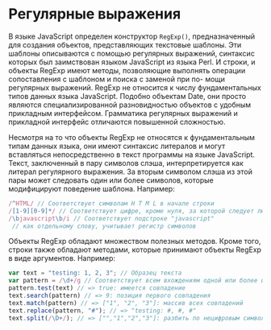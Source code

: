 # Регулярные выражения

В языке JavaScript определен конструктор `RegExp()`, предназначенный для создания объектов, представляющих текстовые шаблоны. Эти шаблоны описываются с помощью регулярных выражений, синтаксис которых был заимствован языком JavaScript из языка Perl. И строки, и объекты RegExp имеют методы, позволяющие выполнять операции сопоставления с шаблоном и поиска с заменой при по-
мощи регулярных выражений. RegExp не относится к числу фундаментальных типов данных языка JavaScript. Подобно объектам Date, они просто являются специализированной разновидностью объектов с удобным прикладным интерфейсом. Грамматика регулярных выражений и прикладной интерфейс отличаются повышенной сложностью.

Несмотря на то что объекты RegExp не относятся к фундаментальным типам данных языка, они имеют синтаксис литералов и могут вставляться непосредственно в текст программы на языке JavaScript. Текст, заключенный в пару символов слэша, интерпретируется как литерал регулярного выражения. За вторым символом слэша из этой пары может следовать один или более символов, которые модифицируют поведение шаблона. Например:

```` js
/^HTML/ // Со­от­вет­ст­ву­ет сим­во­лам H T M L в на­ча­ле стро­ки
/[1-9][0-9]*/ // Со­от­вет­ст­ву­ет циф­ре, кро­ме ну­ля, за ко­то­рой сле­ду­ет лю­бое чис­ло цифр
/\bja­va­script\b/i // Со­от­вет­ст­ву­ет под­стро­ке "ja­va­script"
 // как от­дель­но­му сло­ву, учи­ты­ва­ет ре­гистр сим­во­лов
````

Объекты RegExp обладают множеством полезных методов. Кроме того, строки также обладают методами, которые принимают объекты RegExp в виде аргументов. Например:

````  js
var text = "testing: 1, 2, 3"; // Об­ра­зец тек­ста
var pattern = /\d+/g // Со­от­вет­ст­ву­ет всем вхо­ж­де­ни­ям од­ной или бо­лее цифр
pattern.test(text) // => true: име­ет­ся сов­па­де­ние
text.search(pattern) // => 9: по­зи­ция пер­во­го сов­па­де­ния
text.match(pattern) // => ["1", "2", "3"]: мас­сив всех сов­па­де­ний
text.replace(pattern, "#"); // => "testing: #, #, #"
text.split(/\D+/); // => ["","1","2","3"]: раз­бить по не­циф­ро­вым сим­во­лам
````
